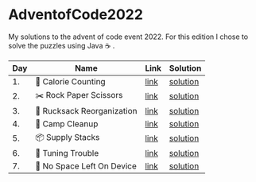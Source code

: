 # AdventofCode2022

My solutions to the advent of code event 2022. For this edition I chose to solve the puzzles using Java :coffee: .

| Day | Name                                       | Link                                        | Solution                                                                                                                |
| --- | ------------------------------------------ | ------------------------------------------- | ----------------------------------------------------------------------------------------------------------------------- |
| 1.  | :fork_and_knife: Calorie Counting          | [link](https://adventofcode.com/2022/day/1) | [solution](https://github.com/LWLeijten/AdventofCode2022/tree/main/AdventOfCode2022/src/main/java/solutions/Day01.java) |
| 2.  | :scissors:	 Rock Paper Scissors            | [link](https://adventofcode.com/2022/day/2) | [solution](https://github.com/LWLeijten/AdventofCode2022/tree/main/AdventOfCode2022/src/main/java/solutions/Day02.java) |
| 3.  | :school_satchel:		 Rucksack Reorganization | [link](https://adventofcode.com/2022/day/3) | [solution](https://github.com/LWLeijten/AdventofCode2022/tree/main/AdventOfCode2022/src/main/java/solutions/Day03.java) |
| 4.  | :broom:		 Camp Cleanup                     | [link](https://adventofcode.com/2022/day/4) | [solution](https://github.com/LWLeijten/AdventofCode2022/tree/main/AdventOfCode2022/src/main/java/solutions/Day04.java) |
| 5.  | :package:		 Supply Stacks                  | [link](https://adventofcode.com/2022/day/5) | [solution](https://github.com/LWLeijten/AdventofCode2022/tree/main/AdventOfCode2022/src/main/java/solutions/Day05.java) |
| 6.  | :signal_strength:		 Tuning Trouble         | [link](https://adventofcode.com/2022/day/6) | [solution](https://github.com/LWLeijten/AdventofCode2022/tree/main/AdventOfCode2022/src/main/java/solutions/Day06.java) |
| 7.  | :minidisc:		 No Space Left On Device       | [link](https://adventofcode.com/2022/day/7) | [solution](https://github.com/LWLeijten/AdventofCode2022/tree/main/AdventOfCode2022/src/main/java/solutions/Day07.java) |
